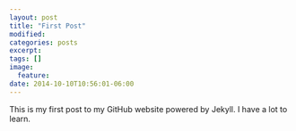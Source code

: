 ```yaml
---
layout: post
title: "First Post"
modified:
categories: posts
excerpt:
tags: []
image:
  feature:
date: 2014-10-10T10:56:01-06:00
---
```

This is my first post to my GitHub website powered by Jekyll. I have a lot to learn.
